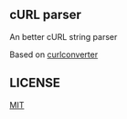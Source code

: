 ## cURL parser

An better cURL string parser

Based on [curlconverter](https://github.com/NickCarneiro/curlconverter)

## LICENSE
[MIT](./LICENSE)
